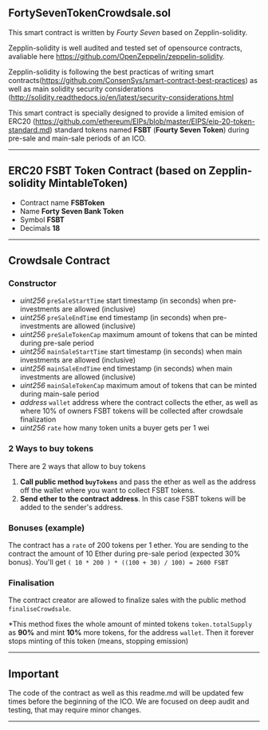 ## FortySevenTokenCrowdsale.sol

This smart contract is written by *Fourty Seven* based on Zepplin-solidity.

Zepplin-solidity is well audited and tested set of opensource contracts, avaliable here https://github.com/OpenZeppelin/zeppelin-solidity.

Zepplin-solidity is following the best practicas of writing smart contracts(https://github.com/ConsenSys/smart-contract-best-practices) as well as main solidity security considerations (http://solidity.readthedocs.io/en/latest/security-considerations.html

This smart contract is specially designed to provide a limited emision of ERC20 (https://github.com/ethereum/EIPs/blob/master/EIPS/eip-20-token-standard.md) standard tokens named **FSBT** (**Fourty Seven Token**) during pre-sale and main-sale periods of an ICO.

-------

## ERC20 FSBT Token Contract (based on Zepplin-solidity MintableToken)

  - Contract name **FSBToken**
  - Name **Forty Seven Bank Token**
  - Symbol **FSBT**
  - Decimals **18**

--------

## Crowdsale Contract

### Constructor

- *uint256* `preSaleStartTime`  start timestamp (in seconds) when pre-investments are allowed (inclusive)
- *uint256* `preSaleEndTime`    end timestamp (in seconds) when pre-investments are allowed (inclusive)
- *uint256* `preSaleTokenCap`   maximum amount of tokens that can be minted during pre-sale period
- *uint256* `mainSaleStartTime` start timestamp (in seconds) when main investments are allowed (inclusive)
- *uint256* `mainSaleEndTime`   end timestamp (in seconds) when main investments are allowed (inclusive)
- *uint256* `mainSaleTokenCap`  maximum amout of tokens that can be minted during main-sale period
- *address* `wallet`            address where the contract collects the ether, as well as where 10% of owners FSBT tokens will be collected after crowdsale finalization
- *uint256* `rate`              how many token units a buyer gets per 1 wei

### 2 Ways to buy tokens

There are 2 ways that allow to buy tokens

1. **Call public method `buyTokens`** and pass the ether as well as the address off the wallet where you want to collect FSBT tokens.
2. **Send ether to the contract address**. In this case FSBT tokens will be added to the sender's address.

### Bonuses (example)

The contract has a `rate` of 200 tokens per 1 ether.
You are sending to the contract the amount of 10 Ether during pre-sale period (expected 30% bonus).
You'll get `( 10 * 200 ) * ((100 + 30) / 100) = 2600 FSBT`

### Finalisation

The contract creator are allowed to finalize sales with the public method `finaliseCrowdsale`.

*This method fixes the whole amount of minted tokens `token.totalSupply` as **90%** and mint **10%** more tokens, for the address `wallet`. Then it forever stops minting of this token (means, stopping emission)

---------

## Important

The code of the contract as well as this readme.md will be updated few times before the beginning of the ICO.
We are focused on deep audit and testing, that may require minor changes.

-----------